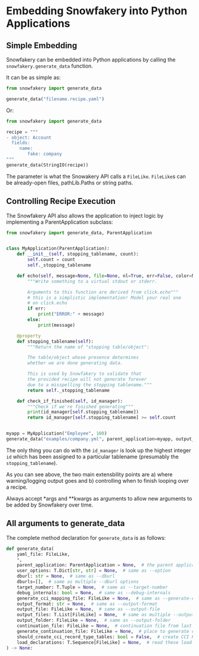 # Embedding Snowfakery into Python Applications

## Simple Embedding

Snowfakery can be embedded into Python applications
by calling the `snowfakery.generate_data` function.

It can be as simple as:

```python
from snowfakery import generate_data

generate_data("filename.recipe.yaml")
```

Or:

```python
from snowfakery import generate_data

recipe = """
- object: Account
  fields:
     name:
        fake: company
"""
generate_data(StringIO(recipe))
```

The parameter is what the Snowakery API calls a
`FileLike`. `FileLike`s can be already-open
files, pathLib.Paths or string paths.

## Controlling Recipe Execution

The Snowfakery API also allows the application
to inject logic by implementing a ParentApplication
subclass:

```python
from snowfakery import generate_data, ParentApplication


class MyApplication(ParentApplication):
    def __init__(self, stopping_tablename, count):
        self.count = count
        self._stopping_tablename

    def echo(self, message=None, file=None, nl=True, err=False, color=None):
        """Write something to a virtual stdout or stderr.

        Arguments to this function are derived from click.echo"""
        # this is a simplistic implementation! Model your real one
        # on click.echo
        if err:
            print("ERROR:" + message)
        else:
            print(message)

    @property
    def stopping_tablename(self):
        """Return the name of "stopping table/object":

        The table/object whose presence determines
        whether we are done generating data.

        This is used by Snowfakery to validate that
        the provided recipe will not generate forever
        due to a misspelling the stopping tablename."""
        return self._stopping_tablename

    def check_if_finished(self, id_manager):
        """Check if we're finished generating"""
        print(id_manager[self.stopping_tablename])
        return id_manager[self.stopping_tablename] >= self.count


myapp = MyApplication("Employee", 100)
generate_data("examples/company.yml", parent_application=myapp, output_file="out.json")
```

The only thing you can do with the `id_manager` is look up the highest
integer `id` which has been assigned to a particular tablename (presumably
the `stopping_tablename`).

As you can see above, the two main extensbility points are
a) where warning/logging output goes and b) controlling
when to finish looping over a recipe.

Always accept *args and **kwargs as arguments to allow new arguments to
be added by Snowfakery over time.

## All arguments to generate_data

The complete method declaration for `generate_data` is as follows:

```python
def generate_data(
    yaml_file: FileLike,
    *,
    parent_application: ParentApplication = None,  # the parent application
    user_options: T.Dict[str, str] = None,  # same as --option
    dburl: str = None,  # same as --dburl
    dburls=[],  # same as multiple --dburl options
    target_number: T.Tuple = None,  # same as --target-number
    debug_internals: bool = None,  # same as --debug-internals
    generate_cci_mapping_file: FileLike = None,  # same as --generate-cci-mapping-file
    output_format: str = None,  # same as --output-format
    output_file: FileLike = None,  # same as --output-file
    output_files: T.List[FileLike] = None,  # same as multiple --output-file options
    output_folder: FileLike = None,  # same as --output-folder
    continuation_file: FileLike = None,  # continuation file from last execution
    generate_continuation_file: FileLike = None,  # place to generate continuation file
    should_create_cci_record_type_tables: bool = False,  # create CCI Record type tables?
    load_declarations: T.Sequence[FileLike] = None,  # read these load declarations for CCI 
) -> None:
```

